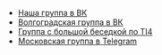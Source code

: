 * [Наша группа в ВК](https://vk.com/spb_ti3ed)
* [Волгоградская группа в ВК](https://vk.com/twilightimperium_vlg)
* [Группа с большой беседкой по TI4](https://vk.com/spacestrategy)
* [Московская группа в Telegram](https://t.me/+IqQ5U1-wQEQ2NzM6)
